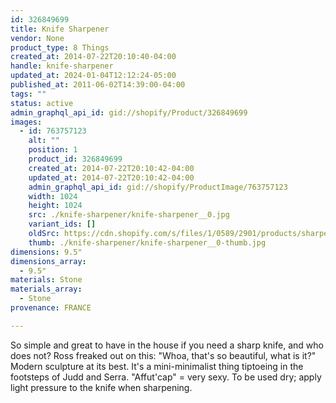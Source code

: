 ```yaml
---
id: 326849699
title: Knife Sharpener
vendor: None
product_type: 8 Things
created_at: 2014-07-22T20:10:40-04:00
handle: knife-sharpener
updated_at: 2024-01-04T12:12:24-05:00
published_at: 2011-06-02T14:39:00-04:00
tags: ""
status: active
admin_graphql_api_id: gid://shopify/Product/326849699
images:
  - id: 763757123
    alt: ""
    position: 1
    product_id: 326849699
    created_at: 2014-07-22T20:10:42-04:00
    updated_at: 2014-07-22T20:10:42-04:00
    admin_graphql_api_id: gid://shopify/ProductImage/763757123
    width: 1024
    height: 1024
    src: ./knife-sharpener/knife-sharpener__0.jpg
    variant_ids: []
    oldSrc: https://cdn.shopify.com/s/files/1/0589/2901/products/sharpener.jpeg?v=1406074242
    thumb: ./knife-sharpener/knife-sharpener__0-thumb.jpg
dimensions: 9.5"
dimensions_array:
  - 9.5"
materials: Stone
materials_array:
  - Stone
provenance: FRANCE

---
```


So simple and great to have in the house if you need a sharp knife, and who does not? Ross freaked out on this: "Whoa, that's so beautiful, what is it?" Modern sculpture at its best. It's a mini-minimalist thing tiptoeing in the footsteps of Judd and Serra. "Affut'cap" = very sexy. To be used dry; apply light pressure to the knife when sharpening.